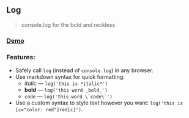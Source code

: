 ## Log

> console.log for the bold and reckless

### [Demo](http://adamschwartz.co/log)

### Features:

- Safely call `log` (instead of `console.log`) in any browser.
- Use markdown syntax for quick formatting:
    - *italic* &mdash; `log('this is *italic*')`
    - **bold** &mdash; `log('this word _bold_')`
    - `code` &mdash; ``log('this word \`code\`')``
- Use a custom syntax to style text however you want: `log('this is [c="color: red"]red[c]')`.